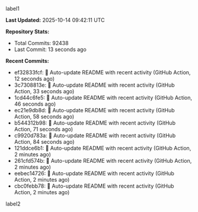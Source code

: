 
label1 
<!-- ACTIVITY_START -->
**Last Updated:** 2025-10-14 09:42:11 UTC

**Repository Stats:**
- Total Commits: 92438
- Last Commit: 13 seconds ago

**Recent Commits:**
- ef32833fcf: 🤖 Auto-update README with recent activity (GitHub Action, 12 seconds ago)
- 3c7308813e: 🤖 Auto-update README with recent activity (GitHub Action, 33 seconds ago)
- 1cd44c6fe5: 🤖 Auto-update README with recent activity (GitHub Action, 46 seconds ago)
- ec21e9db8d: 🤖 Auto-update README with recent activity (GitHub Action, 58 seconds ago)
- b544312b98: 🤖 Auto-update README with recent activity (GitHub Action, 71 seconds ago)
- c9920d783a: 🤖 Auto-update README with recent activity (GitHub Action, 84 seconds ago)
- 121ddce6b1: 🤖 Auto-update README with recent activity (GitHub Action, 2 minutes ago)
- 261cfd574b: 🤖 Auto-update README with recent activity (GitHub Action, 2 minutes ago)
- eebec14726: 🤖 Auto-update README with recent activity (GitHub Action, 2 minutes ago)
- cbc0febb78: 🤖 Auto-update README with recent activity (GitHub Action, 2 minutes ago)
<!-- ACTIVITY_END -->

label2
